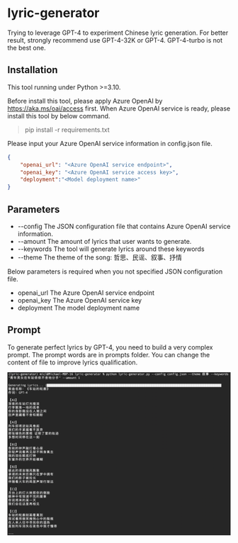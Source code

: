 # lyric-generator
Trying to leverage GPT-4 to experiment Chinese lyric generation. For better result, strongly recommend use GPT-4-32K or GPT-4. GPT-4-turbo is not the best one.


## Installation
This tool running under Python >=3.10.

Before install this tool, please apply Azure OpenAI by https://aka.ms/oai/access first. When Azure OpenAI service is ready, please install this tool by below command.
> pip install -r requirements.txt

Please input your Azure OpenAI service information in config.json file.
```json
{
    "openai_url": "<Azure OpenAI service endpoint>",
    "openai_key": "<Azure OpenAI service access key>",
    "deployment":"<Model deployment name>"
}

```

## Parameters

+ --config The JSON configuration file that contains Azure OpenAI service information.
+ --amount The amount of lyrics that user wants to generate.
+ --keywords The tool will generate lyrics around these keywords
+ --theme The theme of the song: 哲思、民谣、叙事、抒情

Below parameters is required when you not specified JSON configuration file.
+ openai_url The Azure OpenAI service endpoint
+ openai_key The Azure OpenAI service key
+ deployment The model deployment name

## Prompt

To generate perfect lyrics by GPT-4, you need to build a very complex prompt. The prompt words are in prompts folder. You can change the content of file to improve lyrics qualification.

![Lyrics Generator](images/lyrics-generator.png)